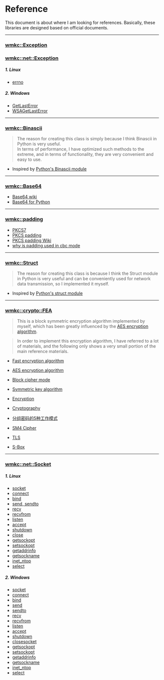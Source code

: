 # Reference

This document is about where I am looking for references. Basically, these libraries are designed based on official documents.

----

### [wmkc::Exception](includes/config/exception.hpp)
### [wmkc::net::Exception](includes/network/exception.hpp)

##### 1. Linux
 - [errno](https://man7.org/linux/man-pages/man3/errno.3.html)
##### 2. Windows
 - [GetLastError](https://learn.microsoft.com/en-us/windows/win32/api/errhandlingapi/nf-errhandlingapi-getlasterror)
 - [WSAGetLastError](https://learn.microsoft.com/en-us/windows/win32/api/winsock/nf-winsock-wsagetlasterror)

---

### [wmkc::Binascii](includes/binascii.hpp)
> The reason for creating this class is simply because I think Binascii in Python is very useful.  
> In terms of performance, I have optimized such methods to the extreme, and in terms of functionality, they are very convenient and easy to use.

 - Inspired by [Python's Binascii module](https://docs.python.org/zh-cn/3/library/binascii.html)

---

### [wmkc::Base64](includes/base64.hpp)

 - [Base64 wiki](https://en.wikipedia.org/wiki/Base64)
 - [Base64 for Python](https://docs.python.org/3/library/base64.html)

---

### [wmkc::padding](includes/padding.hpp)

 - [PKCS7](https://en.wikipedia.org/wiki/PKCS_7)
 - [PKCS padding](https://www.ibm.com/docs/en/zos/3.1.0?topic=rules-pkcs-padding-method)
 - [PKCS padding Wiki](https://en.wikipedia.org/wiki/Padding_(cryptography))
 - [why is padding used in cbc mode](https://crypto.stackexchange.com/questions/48628/why-is-padding-used-in-cbc-mode)

---

### [wmkc::Struct](includes/struct.hpp)
> The reason for creating this class is because I think the Struct module in Python is very useful and can be conveniently used for network data transmission, so I implemented it myself.
 - Inspired by [Python's struct module](https://docs.python.org/zh-cn/3/library/struct.html)

---

### [wmkc::crypto::FEA](includes/crypto/fea.hpp)
> This is a block symmetric encryption algorithm implemented by myself, which has been greatly influenced by the [AES encryption algorithm](https://en.wikipedia.org/wiki/Advanced_Encryption_Standard).

> In order to implement this encryption algorithm, I have referred to a lot of materials, and the following only shows a very small portion of the main reference materials.

 - [Fast encryption algorithm](includes/crypto/fea.hpp)

 - [AES encryption algorithm](https://en.wikipedia.org/wiki/Advanced_Encryption_Standard)
 - [Block cipher mode](https://en.wikipedia.org/wiki/Block_cipher_mode_of_operation)
 - [Symmetric key algorithm](https://en.wikipedia.org/wiki/Symmetric-key_algorithm)
 - [Encryption](https://en.wikipedia.org/wiki/Encryption)
 - [Cryptography](https://en.wikipedia.org/wiki/Cryptography)
 - [分组密码的5种工作模式](https://www.bilibili.com/video/BV1U8411f74f/)
 - [SM4 Cipher](https://en.wikipedia.org/wiki/SM4_(cipher))
 - [TLS](https://en.wikipedia.org/wiki/Transport_Layer_Security)
 - [S-Box](https://en.wikipedia.org/wiki/S-box)

---

### [wmkc::net::Socket](includes/network/socket.hpp)

##### 1. Linux
 - [socket](https://man7.org/linux/man-pages/man2/socket.2.html)
 - [connect](https://www.man7.org/linux/man-pages/man2/connect.2.html)
 - [bind](https://man7.org/linux/man-pages/man2/bind.2.html)
 - [send, sendto](https://man7.org/linux/man-pages/man2/sendto.2.html)
 - [recv](https://www.man7.org/linux/man-pages/man2/recv.2.html)
 - [recvfrom](https://man7.org/linux/man-pages/man3/recvfrom.3p.html)
 - [listen](https://man7.org/linux/man-pages/man2/listen.2.html)
 - [accept](https://man7.org/linux/man-pages/man2/accept.2.html)
 - [shutdown](https://man7.org/linux/man-pages/man2/shutdown.2.html)
 - [close](https://man7.org/linux/man-pages/man2/close.2.html)
 - [getsockopt](https://man7.org/linux/man-pages/man2/getsockopt.2.html)
 - [setsockopt](https://pubs.opengroup.org/onlinepubs/009695399/functions/setsockopt.html)
 - [getaddrinfo](https://man7.org/linux/man-pages/man3/getaddrinfo.3.html)
 - [getsockname](https://man7.org/linux/man-pages/man2/getsockname.2.html)
 - [inet_ntop](https://man7.org/linux/man-pages/man3/inet_ntop.3.html)
 - [select](https://man7.org/linux/man-pages/man2/select.2.html)
##### 2. Windows
 - [socket](https://learn.microsoft.com/en-us/windows/win32/api/winsock2/nf-winsock2-socket)
 - [connect](https://learn.microsoft.com/en-us/windows/win32/api/winsock2/nf-winsock2-connect)
 - [bind](https://learn.microsoft.com/en-us/windows/win32/api/winsock2/nf-winsock2-bind)
 - [send](https://learn.microsoft.com/en-us/windows/win32/api/winsock2/nf-winsock2-send)
 - [sendto](https://learn.microsoft.com/en-us/windows/win32/api/winsock2/nf-winsock2-sendto)
 - [recv](https://learn.microsoft.com/en-us/windows/win32/api/winsock2/nf-winsock2-recv)
 - [recvfrom](https://learn.microsoft.com/en-us/windows/win32/api/winsock2/nf-winsock2-recvfrom)
 - [listen](https://learn.microsoft.com/en-us/windows/win32/api/winsock2/nf-winsock2-listen)
 - [accept](https://learn.microsoft.com/en-us/windows/win32/api/winsock2/nf-winsock2-accept)
 - [shutdown](https://learn.microsoft.com/en-us/windows/win32/api/winsock2/nf-winsock2-shutdown)
 - [closesocket](https://learn.microsoft.com/en-us/windows/win32/api/winsock2/nf-winsock2-closesocket)
 - [getsockopt](https://learn.microsoft.com/en-us/windows/win32/api/winsock/nf-winsock-getsockopt)
 - [setsockopt](https://learn.microsoft.com/en-us/windows/win32/api/winsock/nf-winsock-setsockopt)
 - [getaddrinfo](https://learn.microsoft.com/en-us/windows/win32/api/ws2tcpip/nf-ws2tcpip-getaddrinfo)
 - [getsockname](https://learn.microsoft.com/en-us/windows/win32/api/winsock2/nf-winsock2-getsockname)
 - [inet_ntop](https://learn.microsoft.com/en-us/windows/win32/api/ws2tcpip/nf-ws2tcpip-inet_ntop)
 - [select](https://learn.microsoft.com/zh-cn/windows/win32/api/winsock2/nf-winsock2-select)